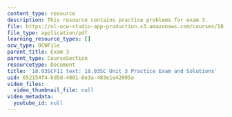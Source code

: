 ```yaml
---
content_type: resource
description: This resource contains practice problems for exam 3.
file: https://ol-ocw-studio-app-production.s3.amazonaws.com/courses/18-03sc-differential-equations-fall-2011/652154f4bd5d48018e3a483e1e42095a_MIT18_03SCF11_prex3.pdf
file_type: application/pdf
learning_resource_types: []
ocw_type: OCWFile
parent_title: Exam 3
parent_type: CourseSection
resourcetype: Document
title: '18.03SCF11 text: 18.03SC Unit 3 Practice Exam and Solutions'
uid: 652154f4-bd5d-4801-8e3a-483e1e42095a
video_files:
  video_thumbnail_file: null
video_metadata:
  youtube_id: null
---
```

